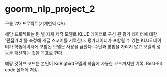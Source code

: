 # goorm_nlp_project_2

구름 2차 프로젝트(기계번역 QA)

해당 프로젝트는 팀 별 자체 제작 모델로 KLUE 데이터로 구성 된 평가 데이터에 대한 '편집거리'를 측정해 캐글 스코어를 기록한다.
평가데이터가 포함될 수 있는 KLUE 데이터가 학습데이터에 포함된 모델은 사용을 금한다.
수단과 방법을 가리지 않고 모델의 성능을 개선하는 것을 목표로 한다.


해당 깃허브 코드는 본인이 KoBigbird모델의 학습에 사용한 코드까지만 기록.
Best-Fit code 폴더에 저장.
